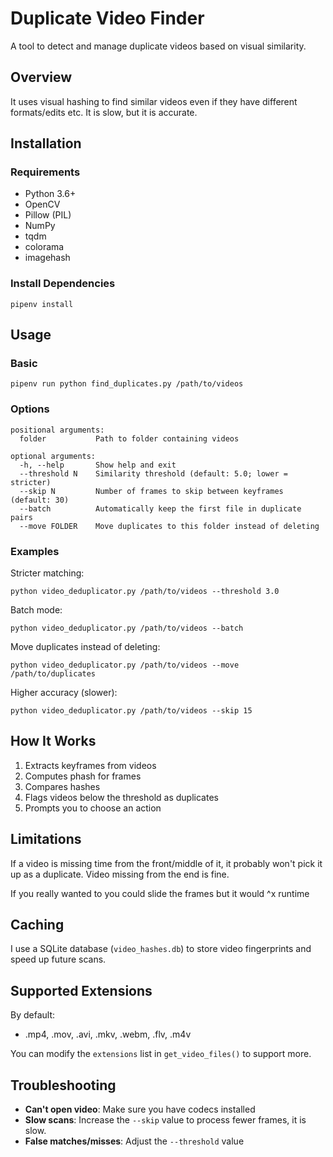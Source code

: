 # Duplicate Video Finder

A tool to detect and manage duplicate videos based on visual similarity.

## Overview

It uses visual hashing to find similar videos even if they have different formats/edits etc. It is slow, but it is accurate. 

## Installation

### Requirements

- Python 3.6+  
- OpenCV  
- Pillow (PIL)  
- NumPy  
- tqdm  
- colorama  
- imagehash  

### Install Dependencies

```
pipenv install
```

## Usage

### Basic

```
pipenv run python find_duplicates.py /path/to/videos
```

### Options

```
positional arguments:
  folder           Path to folder containing videos

optional arguments:
  -h, --help       Show help and exit
  --threshold N    Similarity threshold (default: 5.0; lower = stricter)
  --skip N         Number of frames to skip between keyframes (default: 30)
  --batch          Automatically keep the first file in duplicate pairs
  --move FOLDER    Move duplicates to this folder instead of deleting
```

### Examples

Stricter matching:
```
python video_deduplicator.py /path/to/videos --threshold 3.0
```

Batch mode:
```
python video_deduplicator.py /path/to/videos --batch
```

Move duplicates instead of deleting:
```
python video_deduplicator.py /path/to/videos --move /path/to/duplicates
```

Higher accuracy (slower):
```
python video_deduplicator.py /path/to/videos --skip 15
```

## How It Works

1. Extracts keyframes from videos  
2. Computes phash for frames  
3. Compares hashes
4. Flags videos below the threshold as duplicates
5. Prompts you to choose an action  

## Limitations
If a video is missing time from the front/middle of it, it probably won't pick it up as a duplicate. Video missing from the end is fine.

If you really wanted to you could slide the frames but it would ^x runtime

## Caching

I use a SQLite database (`video_hashes.db`) to store video fingerprints and speed up future scans.

## Supported Extensions

By default:
- .mp4, .mov, .avi, .mkv, .webm, .flv, .m4v

You can modify the `extensions` list in `get_video_files()` to support more.

## Troubleshooting

- **Can't open video**: Make sure you have codecs installed
- **Slow scans**: Increase the `--skip` value to process fewer frames, it is slow.
- **False matches/misses**: Adjust the `--threshold` value  